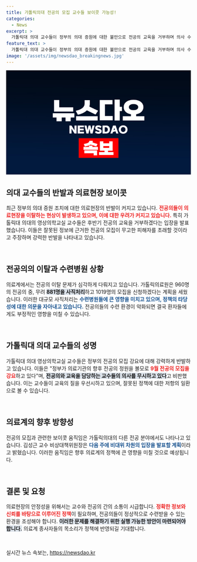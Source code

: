 ```yaml
---
title: 가톨릭의대 전공의 모집 교수들 보이콧 가능성!
categories:
  - News
excerpt: >
  가톨릭대 의대 교수들이 정부의 의대 증원에 대한 불만으로 전공의 교육을 거부하며 의사 수급 우려를 제기하고 있습니다. 이들은 무고한 피해자를 예방하기 위한 강력한 의지를 공개하며, 의료계의 혼란이 더욱 심화될 가능성을 시사합니다.
feature_text: >
  가톨릭대 의대 교수들이 정부의 의대 증원에 대한 불만으로 전공의 교육을 거부하며 의사 수급 우려를 제기하고 있습니다. 이들은 무고한 피해자를 예방하기 위한 강력한 의지를 공개하며, 의료계의 혼란이 더욱 심화될 가능성을 시사합니다.
image: '/assets/img/newsdao_breakingnews.jpg'
---
```


<p><img src="/assets/img/newsdao_breakingnews.jpg" alt="cryptoinkorea 속보" /></p>

<h2 data-ke-size="size26">의대 교수들의 반발과 의료현장 보이콧</h2>

<p data-ke-size="size16">최근 정부의 의대 증원 조치에 대한 의료현장의 반발이 커지고 있습니다. <b><span style="color: #ee2323;">전공의들이 의료현장을 이탈하는 현상이 발생하고 있으며, 이에 대한 우려가 커지고 있습니다.</span></b> 특히 가톨릭대 의대의 영상의학교실 교수들은 후반기 전공의 교육을 거부하겠다는 입장을 발표했습니다. 이들은 잘못된 정보에 근거한 전공의 모집이 무고한 피해자를 초래할 것이라고 주장하며 강력한 반발을 나타내고 있습니다.</p>

<p data-ke-size="size16">&nbsp;</p>

<h2 data-ke-size="size26">전공의의 이탈과 수련병원 상황</h2>

<p data-ke-size="size16">의료계에서는 전공의 이탈 문제가 심각하게 다뤄지고 있습니다. 가톨릭의료원은 960명의 전공의 중, 무려 <b><span style="background-color: #21538527;">881명을 사직처리</span></b>하고 1019명의 모집을 신청하겠다는 계획을 세웠습니다. 이러한 대규모 사직처리는 <b><span style="color: #1a5490;">수련병원들에 큰 영향을 미치고 있으며, 정책의 타당성에 대한 의문을 자아내고 있습니다.</span></b> 전공의들의 수련 환경이 악화되면 결국 환자들에게도 부정적인 영향을 미칠 수 있습니다.</p>

<p data-ke-size="size16">&nbsp;</p>

<h2 data-ke-size="size26">가톨릭대 의대 교수들의 성명</h2>

<p data-ke-size="size16">가톨릭대 의대 영상의학교실 교수들은 정부의 전공의 모집 강요에 대해 강력하게 반발하고 있습니다. 이들은 "정부가 의료기관의 향후 전공의 정원을 볼모로 <b><span style="color: #ee2323;">9월 전공의 모집을 강요</span></b>하고 있다"며, <b><span style="background-color: #21538527;">전공의와 교육을 담당하는 교수들의 의사를 무시하고 있다</span></b>고 비판했습니다. 이는 교수들이 교육의 질을 우선시하고 있으며, 잘못된 정책에 대한 저항의 일환으로 볼 수 있습니다.</p>

<p data-ke-size="size16">&nbsp;</p>

<h2 data-ke-size="size26">의료계의 향후 방향성</h2>

<p data-ke-size="size16">전공의 모집과 관련한 보이콧 움직임은 가톨릭의대의 다른 전공 분야에서도 나타나고 있습니다. 김성근 교수 비상대책위원장은 <b><span style="color: #1a5490;">다음 주에 비대위 차원의 입장을 발표할 계획</span></b>이라고 밝혔습니다. 이러한 움직임은 향후 의료계의 정책에 큰 영향을 미칠 것으로 예상됩니다.</p>

<p data-ke-size="size16">&nbsp;</p>

<h2 data-ke-size="size26">결론 및 요청</h2>

<p data-ke-size="size16">의료현장의 안정성을 위해서는 교수와 전공의 간의 소통이 시급합니다. <b><span style="color: #ee2323;">정확한 정보와 신뢰를 바탕으로 이루어진 정책</span></b>이 필요하며, 전공의들이 정상적으로 수련받을 수 있는 환경을 조성해야 합니다. <b><span style="background-color: #21538527;">이러한 문제를 해결하기 위한 실행 가능한 방안이 마련되어야 합니다.</span></b> 의료계 종사자들의 목소리가 정책에 반영되길 기대합니다.</p>

<p data-ke-size="size16">&nbsp;</p>
실시간 뉴스 속보는, <a href="https://newsdao.kr" rel="dofollow">https://newsdao.kr</a>


